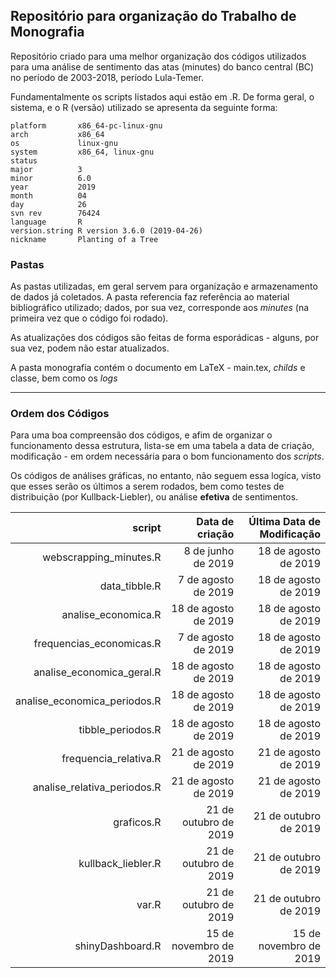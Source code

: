 ## Repositório para organização do Trabalho de Monografia

Repositório criado para uma melhor organização dos códigos utilizados para uma análise de sentimento das atas (minutes) do banco central (BC) no período de 2003-2018, período Lula-Temer.

Fundamentalmente os scripts listados aqui estão em .R. De forma geral, o sistema, e o R (versão) utilizado se apresenta da seguinte forma:

```
platform       x86_64-pc-linux-gnu         
arch           x86_64                      
os             linux-gnu                   
system         x86_64, linux-gnu           
status                                     
major          3                           
minor          6.0                         
year           2019                        
month          04                          
day            26                          
svn rev        76424                       
language       R                           
version.string R version 3.6.0 (2019-04-26)
nickname       Planting of a Tree
```
### Pastas

As pastas utilizadas, em geral servem para organização e armazenamento de dados já coletados. A pasta referencia faz referência ao material bibliográfico utilizado; dados, por sua vez, corresponde aos _minutes_ (na primeira vez que o código foi rodado).

As atualizações dos códigos são feitas de forma esporádicas - alguns, por sua vez, podem não estar atualizados.

A pasta monografia contém o documento em LaTeX - main.tex, _childs_ e classe, bem como os _logs_   

--- 

### Ordem dos Códigos

Para uma boa compreensão dos códigos, e afim de organizar o funcionamento dessa estrutura, lista-se em uma tabela a data de criação, modificação - em ordem necessária para o bom funcionamento dos _scripts_.

Os códigos de análises gráficas, no entanto, não seguem essa logíca, visto que esses serão os últimos a serem rodados, bem como testes de distribuição (por Kullback-Liebler), ou análise **efetiva** de sentimentos.

|**script**| **Data de criação** | **Última Data de Modificação** |
|----------:|---------------------:|--------------------------------:|
|webscrapping_minutes.R|8 de junho de 2019|18 de agosto de 2019|
|data_tibble.R|7 de agosto de 2019|18 de agosto de 2019|
|analise_economica.R|18 de agosto de 2019|18 de agosto de 2019|
|frequencias_economicas.R|7 de agosto de 2019|18 de agosto de 2019|
|analise_economica_geral.R|18 de agosto de 2019|18 de agosto de 2019|
|analise_economica_periodos.R|18 de agosto de 2019|18 de agosto de 2019|
|tibble_periodos.R|18 de agosto de 2019|18 de agosto de 2019|
|frequencia_relativa.R|21 de agosto de 2019|21 de agosto de 2019|
|analise_relativa_periodos.R|21 de agosto de 2019|21 de agosto de 2019|
|graficos.R|21 de outubro de 2019|21 de outubro de 2019|
|kullback_liebler.R|21 de outubro de 2019|21 de outubro de 2019|
|var.R|21 de outubro de 2019|21 de outubro de 2019|
|shinyDashboard.R|15 de novembro de 2019|15 de novembro de 2019|







